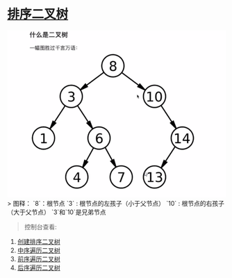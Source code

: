 #  [排序二叉树](https://roy-lau.github.io/web_list/Sort-two-fork-tree)

<img src="imgs/why-two-fork-tree.png" alt="一张图解释排序二叉树"/>
 > 图释：
`8`：根节点 
`3` : 根节点的左孩子（小于父节点）
`10` : 根节点的右孩子（大于父节点）
`3`和`10`是兄弟节点

> 控制台查看:
1. [创建排序二叉树](https://roy-lau.github.io/web_list/Sort-two-fork-tree/%E5%88%9B%E5%BB%BA%E6%8E%92%E5%BA%8F%E4%BA%8C%E5%8F%89%E6%A0%91.html)
2. [中序遍历二叉树](https://roy-lau.github.io/web_list/Sort-two-fork-tree/%E4%B8%AD%E5%BA%8F%E9%81%8D%E5%8E%86%E4%BA%8C%E5%8F%89%E6%A0%91.html)
3. [前序遍历二叉树](https://roy-lau.github.io/web_list/Sort-two-fork-tree/%E5%89%8D%E5%BA%8F%E9%81%8D%E5%8E%86%E4%BA%8C%E5%8F%89%E6%A0%91.html)
4. [后序遍历二叉树](https://roy-lau.github.io/web_list/Sort-two-fork-tree/%E5%90%8E%E5%BA%8F%E9%81%8D%E5%8E%86%E4%BA%8C%E5%8F%89%E6%A0%91.html)
